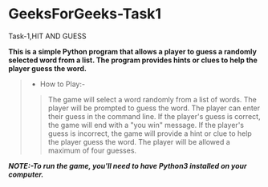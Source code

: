 # GeeksForGeeks-Task1
Task-1,HIT AND GUESS

**This is a simple Python program that allows a player to guess a randomly selected word from a list. The program provides hints or clues to help the player guess the word.**
>* How to Play:-
>>The game will select a word randomly from a list of words. The player will be prompted to guess the word. The player can enter their guess in the command line. If the player's guess is correct, the game will end with a "you win" message. If the player's guess is incorrect, the game will provide a hint or clue to help the player guess the word. The player will be allowed a maximum of four guesses.

***NOTE:-To run the game, you'll need to have Python3 installed on your computer.***
